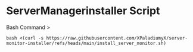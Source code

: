 ﻿# ServerManagerinstaller Script
 Bash Command > 
```
bash <(curl -s https://raw.githubusercontent.com/XPaladiumyX/server-monitor-installer/refs/heads/main/install_server_monitor.sh)
```
